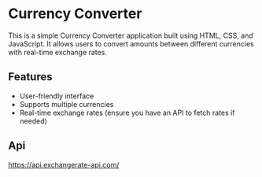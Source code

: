 # Currency Converter

This is a simple Currency Converter application built using HTML, CSS, and JavaScript. It allows users to convert amounts between different currencies with real-time exchange rates.

## Features

- User-friendly interface
- Supports multiple currencies
- Real-time exchange rates (ensure you have an API to fetch rates if needed)

## Api

https://api.exchangerate-api.com/
